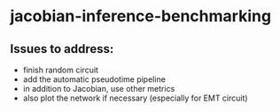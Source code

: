 # jacobian-inference-benchmarking
## Issues to address:
- finish random circuit
- add the automatic pseudotime pipeline
- in addition to Jacobian, use other metrics
- also plot the network if necessary (especially for EMT circuit)
